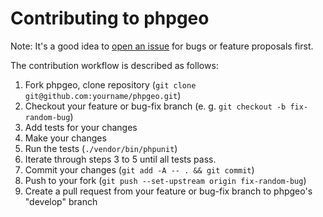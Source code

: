 # Contributing to phpgeo

Note: It's a good idea to [open an issue](https://github.com/mjaschen/phpgeo/issues)
for bugs or feature proposals first.

The contribution workflow is described as follows:

1. Fork phpgeo, clone repository (`git clone git@github.com:yourname/phpgeo.git`)
2. Checkout your feature or bug-fix branch (e. g. `git checkout -b fix-random-bug`)
3. Add tests for your changes
4. Make your changes
5. Run the tests (`./vendor/bin/phpunit`)
6. Iterate through steps 3 to 5 until all tests pass.
7. Commit your changes (`git add -A -- . && git commit`)
8. Push to your fork (`git push --set-upstream origin fix-random-bug`)
9. Create a pull request from your feature or bug-fix branch to phpgeo's "develop" branch
